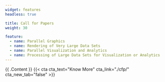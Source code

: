 ```yaml
---
widget: features
headless: true

title: Call for Papers
weight: 30

feature:
  - name: Parallel Graphics
  - name: Rendering of Very Large Data Sets
  - name: Parallel Visualization and Analytics
  - name: Processing of Large Data Sets for Visualization or Analytics
---
```

{{ .Content }}
{{< cta cta_text="Know More" cta_link="./cfp/" cta_new_tab="false" >}}
<div class="mb-3"></div>

